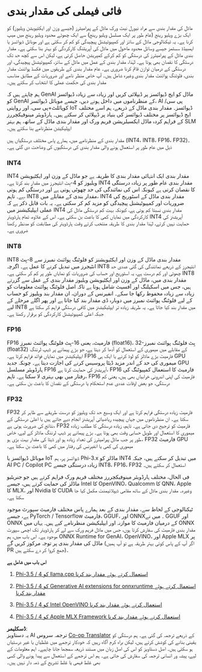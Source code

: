 <!--
CO_OP_TRANSLATOR_METADATA:
{
  "original_hash": "418c693c63cc0e817dc560558f730a7a",
  "translation_date": "2025-04-03T07:00:40+00:00",
  "source_file": "md\\01.Introduction\\04\\QuantifyingPhi.md",
  "language_code": "ur"
}
-->
# **فائی فیملی کی مقدار بندی**

ماڈل کی مقدار بندی سے مراد نیورل نیٹ ورک ماڈل کے پیرامیٹرز (جیسے وزن اور ایکٹیویشن ویلیوز) کو ایک بڑے ویلیو رینج (عام طور پر ایک مسلسل ویلیو رینج) سے ایک چھوٹے محدود ویلیو رینج میں میپ کرنا ہے۔ یہ ٹیکنالوجی ماڈل کے سائز اور کمپیوٹیشنل پیچیدگی کو کم کر سکتی ہے اور موبائل ڈیوائسز یا ایمبیڈڈ سسٹمز جیسے وسائل محدود ماحول میں ماڈل کی آپریٹنگ کارکردگی کو بہتر بنا سکتی ہے۔ مقدار بندی ماڈل کے پیرامیٹرز کی درستگی کو کم کرکے کمپریشن حاصل کرتی ہے، لیکن اس سے کچھ حد تک درستگی کا نقصان بھی ہوتا ہے۔ لہٰذا، مقدار بندی کے عمل میں ماڈل کے سائز، کمپیوٹیشنل پیچیدگی، اور درستگی کے درمیان توازن قائم کرنا ضروری ہے۔ عام مقدار بندی کے طریقوں میں فکسڈ پوائنٹ مقدار بندی، فلوٹنگ پوائنٹ مقدار بندی وغیرہ شامل ہیں۔ آپ خاص منظر نامے اور ضروریات کے مطابق مناسب مقدار بندی کی حکمت عملی کا انتخاب کر سکتے ہیں۔

ہم چاہتے ہیں کہ GenAI ماڈل کو ایج ڈیوائسز پر ڈیپلائی کریں اور زیادہ سے زیادہ ڈیوائسز کو GenAI کے منظرناموں میں داخل ہونے دیں، جیسے موبائل ڈیوائسز، AI پی سی/کوپائلٹ+پی سی، اور روایتی IoT ڈیوائسز۔ مقدار بندی ماڈل کے ذریعے، ہم اسے مختلف ایج ڈیوائسز پر مختلف ڈیوائسز کی بنیاد پر ڈیپلائی کر سکتے ہیں۔ ہارڈویئر مینوفیکچررز کے فراہم کردہ ماڈل ایکسیلریشن فریم ورک اور مقدار بندی ماڈل کے ساتھ، ہم بہتر SLM ایپلیکیشن منظرنامے بنا سکتے ہیں۔

مقدار بندی کے منظرنامے میں، ہمارے پاس مختلف درستگیاں ہیں (INT4، INT8، FP16، FP32)۔ ذیل میں عام طور پر استعمال ہونے والی مقدار بندی کی درستگیوں کی وضاحت دی گئی ہے۔

### **INT4**

INT4 مقدار بندی ایک انتہائی مقدار بندی کا طریقہ ہے جو ماڈل کے وزن اور ایکٹیویشن ویلیوز کو 4-بِٹ انٹیجرز میں مقدار بند کرتا ہے۔ INT4 مقدار بندی عام طور پر زیادہ درستگی کا نقصان کرتی ہے کیونکہ اس کی نمائندگی کی حد چھوٹی ہوتی ہے اور درستگی کم ہوتی ہے۔ تاہم، INT8 مقدار بندی کے مقابلے میں، INT4 مقدار بندی ماڈل کے اسٹوریج کی ضروریات اور کمپیوٹیشنل پیچیدگی کو مزید کم کر سکتی ہے۔ یہ بات قابل ذکر ہے کہ عملی ایپلیکیشنز میں INT4 مقدار بندی نسبتا کم ہوتی ہے، کیونکہ بہت کم درستگی ماڈل کی کارکردگی میں نمایاں کمی کا باعث بن سکتی ہے۔ اس کے علاوہ، تمام ہارڈویئر INT4 آپریشنز کی حمایت نہیں کرتے، لہٰذا مقدار بندی کا طریقہ منتخب کرتے وقت ہارڈویئر کی مطابقت کو مدنظر رکھنا ضروری ہے۔

### **INT8**

INT8 مقدار بندی ماڈل کے وزن اور ایکٹیویشنز کو فلوٹنگ پوائنٹ نمبرز سے 8-بِٹ انٹیجرز میں تبدیل کرنے کا عمل ہے۔ اگرچہ INT8 انٹیجرز کے ذریعے نمائندگی کی گئی عددی حد چھوٹی اور کم درست ہے، یہ اسٹوریج اور حساب کی ضروریات کو نمایاں طور پر کم کر سکتی ہے۔ INT8 مقدار بندی میں، ماڈل کے وزن اور ایکٹیویشن ویلیوز مقدار بندی کے عمل سے گزرتے ہیں، جس میں اسکیلنگ اور آفسیٹ شامل ہوتا ہے تاکہ اصل فلوٹنگ پوائنٹ معلومات کو زیادہ سے زیادہ محفوظ رکھا جا سکے۔ انفیرنس کے دوران، ان مقدار بند ویلیوز کو حساب کے لیے فلوٹنگ پوائنٹ نمبرز میں دوبارہ ڈی مقدار بند کیا جاتا ہے اور پھر اگلے مرحلے کے لیے INT8 میں مقدار بند کیا جاتا ہے۔ یہ طریقہ زیادہ تر ایپلیکیشنز میں کافی درستگی فراہم کر سکتا ہے جبکہ اعلی کمپیوٹیشنل کارکردگی کو برقرار رکھتا ہے۔

### **FP16**

FP16 فارمیٹ، یعنی 16-بِٹ فلوٹنگ پوائنٹ نمبرز (float16)، 32-بِٹ فلوٹنگ پوائنٹ نمبرز (float32) کے مقابلے میں میموری کے استعمال کو آدھا کر دیتا ہے، جو بڑے پیمانے پر ڈیپ لرننگ ایپلیکیشنز میں نمایاں فوائد فراہم کرتا ہے۔ FP16 فارمیٹ بڑے ماڈلز کو لوڈ کرنے یا ایک ہی GPU میموری کی حد کے اندر مزید ڈیٹا پروسیس کرنے کی اجازت دیتا ہے۔ چونکہ جدید GPU ہارڈویئر مسلسل FP16 آپریشنز کی حمایت کرتا ہے، FP16 فارمیٹ کا استعمال کمپیوٹنگ کی رفتار میں بھی بہتری لا سکتا ہے۔ تاہم، FP16 فارمیٹ کی اپنی اندرونی خرابیاں بھی ہیں، یعنی کم درستگی، جو بعض اوقات عددی عدم استحکام یا درستگی کے نقصان کا باعث بن سکتی ہے۔

### **FP32**

FP32 فارمیٹ زیادہ درستگی فراہم کرتا ہے اور ایک وسیع حد تک ویلیوز کو درست طریقے سے ظاہر کر سکتا ہے۔ ان منظرناموں میں جہاں پیچیدہ ریاضیاتی آپریشنز انجام دیے جاتے ہیں یا اعلیٰ درستگی کے نتائج کی ضرورت ہوتی ہے، FP32 فارمیٹ کو ترجیح دی جاتی ہے۔ تاہم، زیادہ درستگی کا مطلب زیادہ میموری کا استعمال اور طویل حسابی وقت بھی ہوتا ہے۔ بڑے پیمانے پر ڈیپ لرننگ ماڈلز کے لیے، خاص طور پر جب ماڈل پیرامیٹرز کی تعداد زیادہ ہو اور ڈیٹا کی مقدار بہت بڑی ہو، FP32 فارمیٹ GPU میموری کی کمی یا انفیرنس کی رفتار میں کمی کا باعث بن سکتا ہے۔

موبائل ڈیوائسز یا IoT ڈیوائسز پر، ہم Phi-3.x ماڈلز کو INT4 میں تبدیل کر سکتے ہیں، جبکہ AI PC / Copilot PC زیادہ درستگی جیسے INT8، FP16، FP32 استعمال کر سکتے ہیں۔

فی الحال، مختلف ہارڈویئر مینوفیکچررز مختلف فریم ورک فراہم کرتے ہیں جو جنریٹیو ماڈلز کی حمایت کرتے ہیں، جیسے Intel کا OpenVINO، Qualcomm کا QNN، Apple کا MLX، اور Nvidia کا CUDA وغیرہ۔ مقدار بندی ماڈل کے ساتھ مقامی ڈیپلائیمنٹ مکمل کیا جا سکتا ہے۔

ٹیکنالوجی کے لحاظ سے، مقدار بندی کے بعد ہمارے پاس مختلف فارمیٹ سپورٹ موجود ہے، جیسے PyTorch / Tensorflow فارمیٹ، GGUF، اور ONNX۔ میں نے GGUF اور ONNX کے درمیان فارمیٹ کا موازنہ اور ایپلیکیشن منظرنامے کیے ہیں۔ یہاں میں ONNX مقدار بندی فارمیٹ کی سفارش کرتا ہوں، جس میں ماڈل فریم ورک سے لے کر ہارڈویئر تک اچھی سپورٹ موجود ہے۔ اس باب میں، ہم ONNX Runtime for GenAI، OpenVINO، اور Apple MLX پر ماڈل کی مقدار بندی پر توجہ مرکوز کریں گے (اگر آپ کے پاس کوئی بہتر طریقہ ہے تو آپ ہمیں PR جمع کروا کر دے سکتے ہیں)۔

**اس باب میں شامل ہے**

1. [Phi-3.5 / 4 کو llama.cpp استعمال کرتے ہوئے مقدار بند کرنا](./UsingLlamacppQuantifyingPhi.md)

2. [Phi-3.5 / 4 کو Generative AI extensions for onnxruntime استعمال کرتے ہوئے مقدار بند کرنا](./UsingORTGenAIQuantifyingPhi.md)

3. [Phi-3.5 / 4 کو Intel OpenVINO استعمال کرتے ہوئے مقدار بند کرنا](./UsingIntelOpenVINOQuantifyingPhi.md)

4. [Phi-3.5 / 4 کو Apple MLX Framework استعمال کرتے ہوئے مقدار بند کرنا](./UsingAppleMLXQuantifyingPhi.md)

**ڈسکلیمر**:  
یہ دستاویز AI ترجمہ سروس [Co-op Translator](https://github.com/Azure/co-op-translator) کے ذریعے ترجمہ کی گئی ہے۔ ہم درستگی کو یقینی بنانے کی کوشش کرتے ہیں، لیکن براہ کرم آگاہ رہیں کہ خودکار ترجمے میں غلطیاں یا غیر درستیاں ہو سکتی ہیں۔ اصل دستاویز کو اس کی اصل زبان میں مستند ذریعہ سمجھا جانا چاہیے۔ اہم معلومات کے لیے، پیشہ ور انسانی ترجمہ کی سفارش کی جاتی ہے۔ ہم اس ترجمے کے استعمال سے پیدا ہونے والی کسی بھی غلط فہمی یا غلط تشریح کے ذمہ دار نہیں ہیں۔